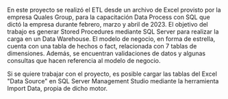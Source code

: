 En este proyecto se realizó el ETL desde un archivo de Excel provisto por la empresa Quales Group, para la capacitación Data Process con SQL que dictó la empresa durante febrero, marzo y abril de 2023.
El objetivo del trabajo es generar Stored Procedures mediante SQL Server para realizar la carga en un Data Warehouse. El modelo de negocio, en forma de estrella, cuenta con una tabla de hechos o fact, relacionada con 7 tablas de dimensiones. Además, se encuentran validaciones de datos y algunas consultas que hacen referencia al modelo de negocio.

Si se quiere trabajar con el proyecto, es posible cargar las tablas del Excel "Data Source" en SQL Server Management Studio mediante la herramienta Import Data, propia de dicho motor. 
